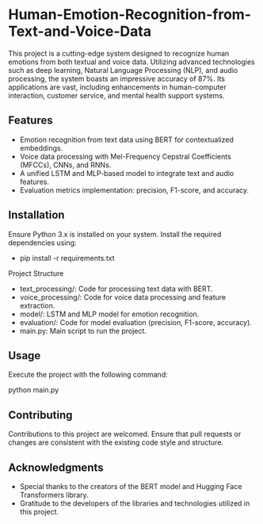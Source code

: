 # Human-Emotion-Recognition-from-Text-and-Voice-Data



This project is a cutting-edge system designed to recognize human emotions from both textual and voice data. Utilizing advanced technologies such as deep learning, Natural Language Processing (NLP), and audio processing, the system boasts an impressive accuracy of 87%. Its applications are vast, including enhancements in human-computer interaction, customer service, and mental health support systems.

## Features
- Emotion recognition from text data using BERT for contextualized embeddings.
- Voice data processing with Mel-Frequency Cepstral Coefficients (MFCCs), CNNs, and RNNs.
- A unified LSTM and MLP-based model to integrate text and audio features.
- Evaluation metrics implementation: precision, F1-score, and accuracy.

## Installation
Ensure Python 3.x is installed on your system. Install the required dependencies using:

* pip install -r requirements.txt

Project Structure
* text_processing/: Code for processing text data with BERT.
* voice_processing/: Code for voice data processing and feature extraction.
* model/: LSTM and MLP model for emotion recognition.
* evaluation/: Code for model evaluation (precision, F1-score, accuracy).
* main.py: Main script to run the project.


## Usage
Execute the project with the following command:

python main.py


## Contributing
Contributions to this project are welcomed. Ensure that pull requests or changes are consistent with the existing code style and structure.


## Acknowledgments
* Special thanks to the creators of the BERT model and Hugging Face Transformers library.
* Gratitude to the developers of the libraries and technologies utilized in this project.
